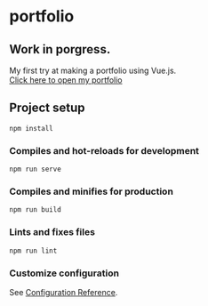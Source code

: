 # portfolio

## Work in porgress.

My first try at making a portfolio using Vue.js.  
[Click here to open my portfolio](https://benduwe.github.io/portfolio/#/)

## Project setup

```
npm install
```

### Compiles and hot-reloads for development

```
npm run serve
```

### Compiles and minifies for production

```
npm run build
```

### Lints and fixes files

```
npm run lint
```

### Customize configuration

See [Configuration Reference](https://cli.vuejs.org/config/).
